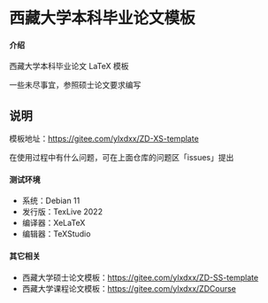 # 西藏大学本科毕业论文模板

#### 介绍
西藏大学本科毕业论文 LaTeX 模板

一些未尽事宜，参照硕士论文要求编写

## 说明

模板地址：https://gitee.com/ylxdxx/ZD-XS-template

在使用过程中有什么问题，可在上面仓库的问题区「issues」提出

#### 测试环境

- 系统：Debian 11
- 发行版：TexLive 2022
- 编译器：XeLaTeX
- 编辑器：TeXStudio

#### 其它相关

- 西藏大学硕士论文模板：https://gitee.com/ylxdxx/ZD-SS-template
- 西藏大学课程论文模板：https://gitee.com/ylxdxx/ZDCourse



